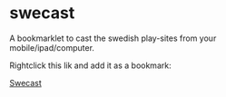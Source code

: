 swecast
=======

A bookmarklet to cast the swedish play-sites from your mobile/ipad/computer.

Rightclick this lik and add it as a bookmark:

[Swecast](javascript:(function(){s=document.createElement('script');s.type='text/javascript';s.src='https://rawgit.com/swecast/swecast/master/swecast.js';document.body.appendChild(s);})();)
